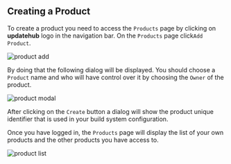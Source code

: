 ## Creating a Product

To create a product you need to access the `Products` page by clicking on **updatehub** logo in the navigation bar. On the `Products` page click`Add Product`.

![product add](/img/Dashboard/addProduct.png)

By doing that the following dialog will be displayed. You should choose a `Product` name and who will have control over it by choosing the `Owner` of the product.

![product modal](/img/Dashboard/modalProduct.png)

After clicking on the `Create` button a dialog will show the product unique identifier that is used in your build system configuration.

Once you have logged in, the `Products` page will display the list of your own products and the other products you have access to.

![product list](/img/Dashboard/productList.png)
